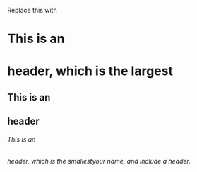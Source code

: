Replace this with
# This is an <h1> header, which is the largest
## This is an <h2> header
###### This is an <h6> header, which is the smallestyour name, and include a header.
